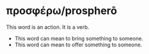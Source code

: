 # προσφέρω/prospherō
This word is an action. It is a verb.

* This word can mean to bring something to someone. 
* This word can mean to offer something to someone.
